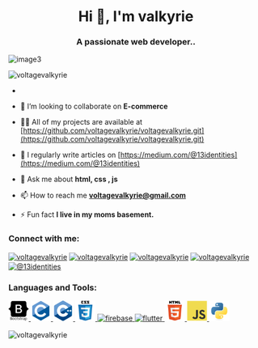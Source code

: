 <h1 align="center">Hi 👋, I'm valkyrie</h1>
<h3 align="center">A passionate web developer..</h3>

![image3](https://github.com/voltagevalkyrie/voltagevalkyrie/assets/149293731/3165a6ca-be54-4680-b72a-7ac4243da1c4)


<p align="left"> <img src="https://komarev.com/ghpvc/?username=voltagevalkyrie&label=Profile%20views&color=0e75b6&style=flat" alt="voltagevalkyrie" /> </p>

- 

- 👯 I’m looking to collaborate on **E-commerce**

- 👨‍💻 All of my projects are available at [https://github.com/voltagevalkyrie/voltagevalkyrie.git](https://github.com/voltagevalkyrie/voltagevalkyrie.git)

- 📝 I regularly write articles on [https://medium.com/@13identities](https://medium.com/@13identities)

- 💬 Ask me about **html, css , js**

- 📫 How to reach me **voltagevalkyrie@gmail.com**

- ⚡ Fun fact **I live in my moms basement.**

<h3 align="left">Connect with me:</h3>
<p align="left">
<a href="https://twitter.com/voltagevalkyrie" target="blank"><img align="center" src="https://raw.githubusercontent.com/rahuldkjain/github-profile-readme-generator/master/src/images/icons/Social/twitter.svg" alt="voltagevalkyrie" height="30" width="40" /></a>
<a href="https://linkedin.com/in/voltagevalkyrie" target="blank"><img align="center" src="https://raw.githubusercontent.com/rahuldkjain/github-profile-readme-generator/master/src/images/icons/Social/linked-in-alt.svg" alt="voltagevalkyrie" height="30" width="40" /></a>
<a href="https://fb.com/voltagevalkyrie" target="blank"><img align="center" src="https://raw.githubusercontent.com/rahuldkjain/github-profile-readme-generator/master/src/images/icons/Social/facebook.svg" alt="voltagevalkyrie" height="30" width="40" /></a>
<a href="https://instagram.com/voltagevalkyrie" target="blank"><img align="center" src="https://raw.githubusercontent.com/rahuldkjain/github-profile-readme-generator/master/src/images/icons/Social/instagram.svg" alt="voltagevalkyrie" height="30" width="40" /></a>
<a href="https://medium.com/@13identities" target="blank"><img align="center" src="https://raw.githubusercontent.com/rahuldkjain/github-profile-readme-generator/master/src/images/icons/Social/medium.svg" alt="@13identities" height="30" width="40" /></a>
</p>

<h3 align="left">Languages and Tools:</h3>
<p align="left"> <a href="https://getbootstrap.com" target="_blank" rel="noreferrer"> <img src="https://raw.githubusercontent.com/devicons/devicon/master/icons/bootstrap/bootstrap-plain-wordmark.svg" alt="bootstrap" width="40" height="40"/> </a> <a href="https://www.cprogramming.com/" target="_blank" rel="noreferrer"> <img src="https://raw.githubusercontent.com/devicons/devicon/master/icons/c/c-original.svg" alt="c" width="40" height="40"/> </a> <a href="https://www.w3schools.com/cpp/" target="_blank" rel="noreferrer"> <img src="https://raw.githubusercontent.com/devicons/devicon/master/icons/cplusplus/cplusplus-original.svg" alt="cplusplus" width="40" height="40"/> </a> <a href="https://www.w3schools.com/css/" target="_blank" rel="noreferrer"> <img src="https://raw.githubusercontent.com/devicons/devicon/master/icons/css3/css3-original-wordmark.svg" alt="css3" width="40" height="40"/> </a> <a href="https://firebase.google.com/" target="_blank" rel="noreferrer"> <img src="https://www.vectorlogo.zone/logos/firebase/firebase-icon.svg" alt="firebase" width="40" height="40"/> </a> <a href="https://flutter.dev" target="_blank" rel="noreferrer"> <img src="https://www.vectorlogo.zone/logos/flutterio/flutterio-icon.svg" alt="flutter" width="40" height="40"/> </a> <a href="https://www.w3.org/html/" target="_blank" rel="noreferrer"> <img src="https://raw.githubusercontent.com/devicons/devicon/master/icons/html5/html5-original-wordmark.svg" alt="html5" width="40" height="40"/> </a> <a href="https://developer.mozilla.org/en-US/docs/Web/JavaScript" target="_blank" rel="noreferrer"> <img src="https://raw.githubusercontent.com/devicons/devicon/master/icons/javascript/javascript-original.svg" alt="javascript" width="40" height="40"/> </a> <a href="https://www.python.org" target="_blank" rel="noreferrer"> <img src="https://raw.githubusercontent.com/devicons/devicon/master/icons/python/python-original.svg" alt="python" width="40" height="40"/> </a> </p>

<p><img align="center" src="https://github-readme-stats.vercel.app/api/top-langs?username=voltagevalkyrie&show_icons=true&locale=en&layout=compact" alt="voltagevalkyrie" /></p>
